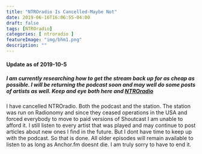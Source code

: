 ```yaml
---
title: "NTROradio Is Cancelled-Maybe Not"
date: 2019-06-16T16:06:55-04:00
draft: false
tags: [NTROradio]
categories: [ ntroradio ]
featureImage: "img/bhm1.png"
description: ""
---
```

#### Update as of 2019-10-5
##### I am currently researching how to get the stream back up for as cheap as possible. I will be returning the podcast soon and may well do some posts of artists as well. Keep and eye both here and [NTROradio](https://ntroradio.com)
I have cancelled NTROradio. Both the podcast and the station. The station was run on Radionomy and since they ceased operations in the USA and forced everybody to move to paid versions of Shoutcast I am unable to afford it. I still listen to every artist that was played and may continue to post articles about new ones I find in the future. But I dont have time to keep up with the podcast. So that is done. All older episodes will remain available to listen to as long as Anchor.fm doesnt die.
I am truly sorry to have to end it.